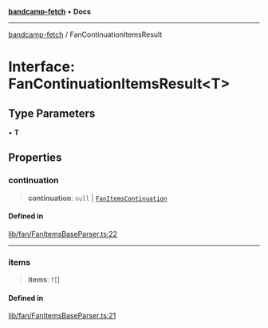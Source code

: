 [**bandcamp-fetch**](../README.md) • **Docs**

***

[bandcamp-fetch](../README.md) / FanContinuationItemsResult

# Interface: FanContinuationItemsResult\<T\>

## Type Parameters

• **T**

## Properties

### continuation

> **continuation**: `null` \| [`FanItemsContinuation`](FanItemsContinuation.md)

#### Defined in

[lib/fan/FanItemsBaseParser.ts:22](https://github.com/patrickkfkan/bandcamp-fetch/blob/be622bf87b8ac66e98b356306b6a650b7972970c/src/lib/fan/FanItemsBaseParser.ts#L22)

***

### items

> **items**: `T`[]

#### Defined in

[lib/fan/FanItemsBaseParser.ts:21](https://github.com/patrickkfkan/bandcamp-fetch/blob/be622bf87b8ac66e98b356306b6a650b7972970c/src/lib/fan/FanItemsBaseParser.ts#L21)
